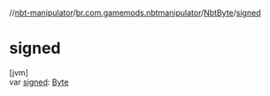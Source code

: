 //[nbt-manipulator](../../../index.md)/[br.com.gamemods.nbtmanipulator](../index.md)/[NbtByte](index.md)/[signed](signed.md)

# signed

[jvm]\
var [signed](signed.md): [Byte](https://kotlinlang.org/api/latest/jvm/stdlib/kotlin/-byte/index.html)
